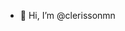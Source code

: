 - 👋 Hi, I’m @clerissonmn
<!---
- 👀 I’m interested in Data Analysis
- 🌱 I’m currently learning Deep Learning
- 💞️ I’m looking to collaborate on ...
- 📫 How to reach me ...
clerissonmn/clerissonmn is a ✨ special ✨ repository because its `README.md` (this file) appears on your GitHub profile.
You can click the Preview link to take a look at your changes.
--->
